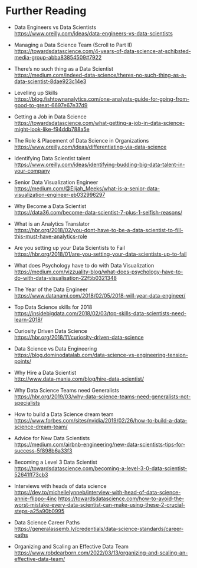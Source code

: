 # Further Reading

* Data Engineers vs Data Scientists  
  https://www.oreilly.com/ideas/data-engineers-vs-data-scientists

* Managing a Data Science Team (Scroll to Part II)  
  https://towardsdatascience.com/4-years-of-data-science-at-schibsted-media-group-abba83854509#7922

* There’s no such thing as a Data Scientist  
  https://medium.com/indeed-data-science/theres-no-such-thing-as-a-data-scientist-8dae923c14e3

* Levelling up Skills  
  https://blog.fishtownanalytics.com/one-analysts-guide-for-going-from-good-to-great-6697e67e37d9

* Getting a Job in Data Science  
  https://towardsdatascience.com/what-getting-a-job-in-data-science-might-look-like-f94ddb788a5e

* The Role & Placement of Data Science in Organizations  
  https://www.oreilly.com/ideas/differentiating-via-data-science

* Identifying Data Scientist talent  
  https://www.oreilly.com/ideas/identifying-budding-big-data-talent-in-your-company

* Senior Data Visualization Engineer  
  https://medium.com/@Elijah_Meeks/what-is-a-senior-data-visualization-engineer-eb032996297

* Why Become a Data Scientist  
  https://data36.com/become-data-scientist-7-plus-1-selfish-reasons/

* What is an Analytics Translator  
  https://hbr.org/2018/02/you-dont-have-to-be-a-data-scientist-to-fill-this-must-have-analytics-role

* Are you setting up your Data Scientists to Fail  
  https://hbr.org/2018/01/are-you-setting-your-data-scientists-up-to-fail

* What does Psychology have to do with Data Visualization  
  https://medium.com/vizzuality-blog/what-does-psychology-have-to-do-with-data-visualisation-22f5b0321348

* The Year of the Data Engineer  
  https://www.datanami.com/2018/02/05/2018-will-year-data-engineer/

* Top Data Science skills for 2018  
  https://insidebigdata.com/2018/02/03/top-skills-data-scientists-need-learn-2018/

* Curiosity Driven Data Science  
  https://hbr.org/2018/11/curiosity-driven-data-science

* Data Science vs Data Engineering  
  https://blog.dominodatalab.com/data-science-vs-engineering-tension-points/

* Why Hire a Data Scientist  
  http://www.data-mania.com/blog/hire-data-scientist/

* Why Data Science Teams need Generalists  
  https://hbr.org/2019/03/why-data-science-teams-need-generalists-not-specialists

* How to build a Data Science dream team  
  https://www.forbes.com/sites/nvidia/2019/02/26/how-to-build-a-data-science-dream-team/

* Advice for New Data Scientists  
  https://medium.com/airbnb-engineering/new-data-scientists-tips-for-success-5f898b6a33f3

* Becoming a Level 3 Data Scientist  
  https://towardsdatascience.com/becoming-a-level-3-0-data-scientist-52641ff73cb3

* Interviews with heads of data science  
  https://dev.to/michellelynneb/interview-with-head-of-data-science-annie-flippo-4inc
  https://towardsdatascience.com/how-to-avoid-the-worst-mistake-every-data-scientist-can-make-using-these-2-crucial-steps-a25a90b0995

* Data Science Career Paths  
  https://generalassemb.ly/credentials/data-science-standards/career-paths

* Organizing and Scaling an Effective Data Team  
  https://www.robdearborn.com/2022/03/13/organizing-and-scaling-an-effective-data-team/
